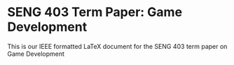 SENG 403 Term Paper: Game Development
============

This is our IEEE formatted LaTeX document for the SENG 403 term paper on Game Development
